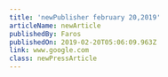 ```yaml
---
title: 'newPublisher february 20,2019'
articleName: newArticle
publishedBy: Faros
publishedOn: 2019-02-20T05:06:09.963Z
link: www.google.com
class: newPressArticle
---
```


